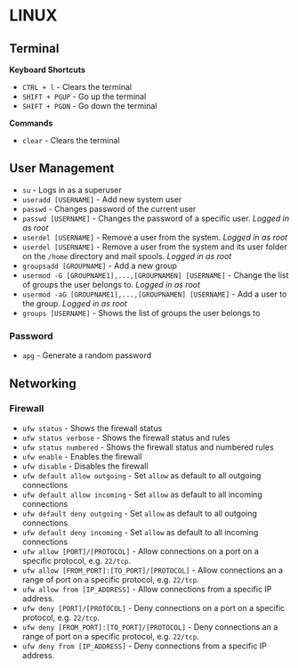 # LINUX

## Terminal

**Keyboard Shortcuts**
+ `CTRL + l` - Clears the terminal
+ `SHIFT + PGUP` - Go up the terminal
+ `SHIFT + PGDN` - Go down the terminal

**Commands**
+ `clear` - Clears the terminal

## User Management

+ `su` - Logs in as a superuser
+ `useradd [USERNAME]` - Add new system user
+ `passwd` - Changes password of the current user
+ `passwd [USERNAME]` - Changes the password of a specific user. _Logged in as root_
+ `userdel [USERNAME]` - Remove a user from the system. _Logged in as root_
+ `userdel [USERNAME]` - Remove a user from the system and its user folder on the `/home` directory and mail spools. _Logged in as root_
+ `groupsadd [GROUPNAME]` - Add a new group
+ `usermod -G [GROUPNAME1],...,[GROUPNAMEN] [USERNAME]` - Change the list of groups the user belongs to. _Logged in as root_
+ `usermod -aG [GROUPNAME1],...,[GROUPNAMEN] [USERNAME]` - Add a user to the group. _Logged in as root_
+ `groups [USERNAME]` - Shows the list of groups the user belongs to

### Password

+ `apg` - Generate a random password

## Networking

### Firewall

+ `ufw status` - Shows the firewall status
+ `ufw status verbose` - Shows the firewall status and rules
+ `ufw status numbered` - Shows the firewall status and numbered rules
+ `ufw enable` - Enables the firewall
+ `ufw disable` - Disables the firewall
+ `ufw default allow outgoing` - Set `allow` as default to all outgoing connections
+ `ufw default allow incoming` - Set `allow` as default to all incoming connections 
+ `ufw default deny outgoing` - Set `allow` as default to all outgoing connections
+ `ufw default deny incoming` - Set `allow` as default to all incoming connections 
+ `ufw allow [PORT]/[PROTOCOL]` - Allow connections on a port on a specific protocol, e.g. `22/tcp`.
+ `ufw allow [FROM_PORT]:[TO_PORT]/[PROTOCOL]` - Allow connections an a range of port on a specific protocol, e.g. `22/tcp`.
+ `ufw allow from [IP_ADDRESS]` - Allow connections from a specific IP address.
+ `ufw deny [PORT]/[PROTOCOL]` - Deny connections on a port on a specific protocol, e.g. `22/tcp`.
+ `ufw deny [FROM_PORT]:[TO_PORT]/[PROTOCOL]` - Deny connections an a range of port on a specific protocol, e.g. `22/tcp`.
+ `ufw deny from [IP_ADDRESS]` - Deny connections from a specific IP address.